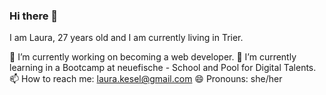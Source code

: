 ### Hi there 👋

I am Laura, 27 years old and I am currently living in Trier.

🔭 I’m currently working on becoming a web developer.
🌱 I’m currently learning in a Bootcamp at neuefische - School and Pool for Digital Talents.
📫 How to reach me: laura.kesel@gmail.com
😄 Pronouns: she/her

